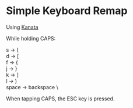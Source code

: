 # Simple Keyboard Remap 
Using [Kanata](https://github.com/jtroo/kanata)

While holding CAPS:

s -> ( \
d -> [ \
f -> { \
j -> } \
k -> ] \
l -> ) \
space -> backspace \

When tapping CAPS, the ESC key is pressed.
